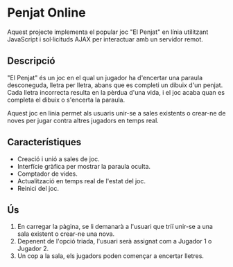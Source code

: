 # Penjat Online

Aquest projecte implementa el popular joc "El Penjat" en línia utilitzant JavaScript i sol·licituds AJAX per interactuar amb un servidor remot.

## Descripció

"El Penjat" és un joc en el qual un jugador ha d'encertar una paraula desconeguda, lletra per lletra, abans que es completi un dibuix d'un penjat. Cada lletra incorrecta resulta en la pèrdua d'una vida, i el joc acaba quan es completa el dibuix o s'encerta la paraula.

Aquest joc en línia permet als usuaris unir-se a sales existents o crear-ne de noves per jugar contra altres jugadors en temps real.

## Característiques

- Creació i unió a sales de joc.
- Interfície gràfica per mostrar la paraula oculta.
- Comptador de vides.
- Actualització en temps real de l'estat del joc.
- Reinici del joc.

## Ús

1. En carregar la pàgina, se li demanarà a l'usuari que triï unir-se a una sala existent o crear-ne una nova.
2. Depenent de l'opció triada, l'usuari serà assignat com a Jugador 1 o Jugador 2.
3. Un cop a la sala, els jugadors poden començar a encertar lletres.
